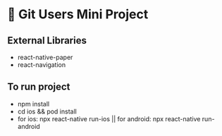 # 🚀 Git Users Mini Project

## External Libraries

- react-native-paper
- react-navigation


## To run project

- npm install
- cd ios && pod install
- for ios: npx react-native run-ios || for android: npx react-native run-android








